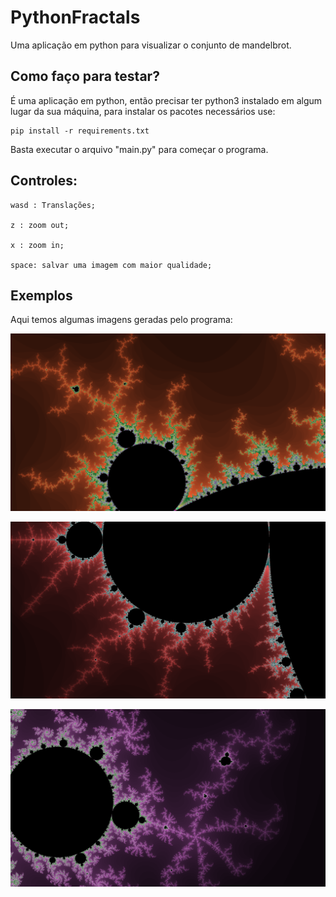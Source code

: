 # PythonFractals
Uma aplicação em python para visualizar o conjunto de mandelbrot.

## Como faço para testar?

É uma aplicação em python, então precisar ter python3 instalado em algum lugar da sua máquina, para instalar os pacotes necessários use:

```
pip install -r requirements.txt
```
Basta executar o arquivo "main.py" para começar o programa.

## Controles:
    wasd : Translações;

    z : zoom out;

    x : zoom in;

    space: salvar uma imagem com maior qualidade;

## Exemplos
Aqui temos algumas imagens geradas pelo programa:

![alt text](Renders/Mandelbrot1.png)

![alt text](Renders/Mandelbrot2.png)

![alt text](Renders/Mandelbrot3.png)

